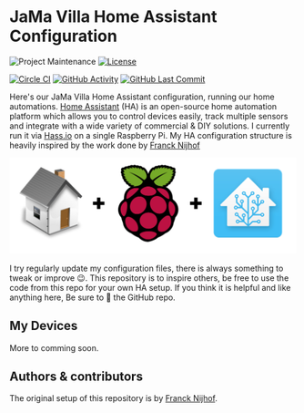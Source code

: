 # JaMa Villa Home Assistant Configuration

![Project Maintenance][maintenance-shield] [![License][license-shield]](LICENSE)

[![Circle CI][circleci-shield]][circleci] [![GitHub Activity][commits-shield]][commits] [![GitHub Last Commit][last-commit-shield]][commits]

Here's our JaMa Villa Home Assistant configuration, running our home automations. [Home Assistant][home-assistant] (HA) is an open-source home automation platform which allows you to control devices easily, track multiple sensors and integrate with a wide variety of commercial & DIY solutions. I currently run it via [Hass.io](https://www.home-assistant.io/hassio/) on a single Raspberry Pi. My HA configuration structure is heavily inspired by the work done by [Franck Nijhof](https://github.com/frenck)

![HA](img/header.png "header")

I try regularly update my configuration files, there is always something to tweak or improve 😉. This repository is to inspire others, be free to use the code from this repo for your own HA setup. If you think it is helpful and like anything here, Be sure to 🌟 the GitHub repo.

## My Devices

More to comming soon.

## Authors & contributors

The original setup of this repository is by [Franck Nijhof](https://github.com/frenck).

[home-assistant]: https://home-assistant.io
[issue]: https://github.com/mhaack/home-assistant-config/issues
[license-shield]: https://img.shields.io/github/license/mhaack/home-assistant-config.svg
[maintenance-shield]: https://img.shields.io/maintenance/yes/2019.svg
[circleci-shield]: https://img.shields.io/circleci/project/github/mhaack/home-assistant-config/master.svg
[circleci]: https://circleci.com/gh/mhaack/workflows/home-assistant-config
[commits]: https://github.com/mhaack/home-assistant-config/commits/master
[commits-shield]: https://img.shields.io/github/commit-activity/m/mhaack/home-assistant-config.svg
[last-commit-shield]: https://img.shields.io/github/last-commit/mhaack/home-assistant-config.svg
